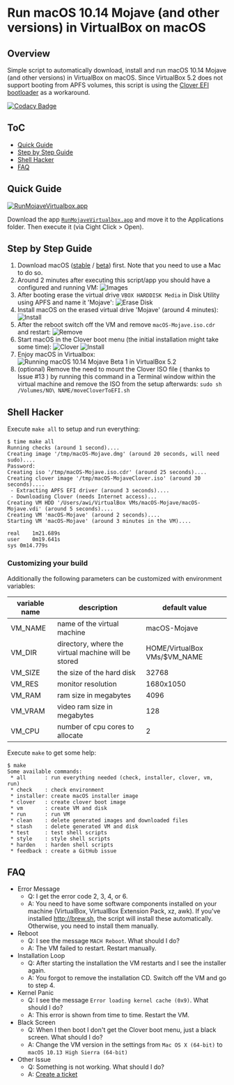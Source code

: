# Run macOS 10.14 Mojave (and other versions) in VirtualBox on macOS

## Overview

Simple script to automatically download, install and run macOS 10.14 Mojave (and other versions) in VirtualBox on macOS. Since VirtualBox 5.2 does not support booting from APFS volumes, this script is using the [Clover EFI bootloader](https://sourceforge.net/projects/cloverefiboot/) as a workaround.

[![Codacy Badge](https://api.codacy.com/project/badge/Grade/722e2f9736844387b611945fb430d195)](https://app.codacy.com/app/AlexanderWillner/runMacOSinVirtualBox?utm_source=github.com&utm_medium=referral&utm_content=AlexanderWillner/runMacOSinVirtualBox&utm_campaign=Badge_Grade_Dashboard)

## ToC

 * [Quick Guide](#quick-guide)
 * [Step by Step Guide](#step-by-step-guide)
 * [Shell Hacker](#shell-hacker)
 * [FAQ](#faq)

##  Quick Guide

[![RunMojaveVirtualbox.app](img/app.png)](https://github.com/AlexanderWillner/runMacOSinVirtualBox/releases/download/1.2/RunMojaveVirtualbox.app.zip)

Download the app [```RunMojaveVirtualbox.app```](https://github.com/AlexanderWillner/runMacOSinVirtualBox/releases/download/1.2/RunMojaveVirtualbox.app.zip) and move it to the Applications folder. Then execute it (via Cight Click > Open).
 
## Step by Step Guide

1. Download macOS ([stable](https://itunes.apple.com/us/app/macos-mojave/id1398502828?mt=12) / [beta](https://beta.apple.com/sp/betaprogram/redemption#macos)) first. Note that you need to use a Mac to do so.
2. Around 2 minutes after executing this script/app you should have a configured and running VM:
![Images](img/images.png)
3. After booting erase the virtual drive ```VBOX HARDDISK Media``` in Disk Utility using APFS and name it 'Mojave':
![Erase Disk](img/erase.png)
4. Install macOS on the erased virtual drive 'Mojave' (around 4 minutes):
![Install](img/install.png)
5. After the reboot switch off the VM and remove ```macOS-Mojave.iso.cdr``` and restart:
![Remove](img/remove.png)
6. Start macOS in the Clover boot menu (the initial installation might take some time):
![Clover](img/clover.png)
![Install](img/install2.png)
7. Enjoy macOS in Virtualbox:
![Running macOS 10.14 Mojave Beta 1 in VirtualBox 5.2](img/macosMojaveBeta1.png)
8. (optional) Remove the need to mount the Clover ISO file ( thanks to Issue #13 ) by running this command in a Terminal window within the virtual machine and remove the ISO from the setup afterwards:
```sudo sh /Volumes/NO\ NAME/moveCloverToEFI.sh```

## Shell Hacker

Execute ```make all``` to setup and run everything:

```
$ time make all
Running checks (around 1 second)....
Creating image '/tmp/macOS-Mojave.dmg' (around 20 seconds, will need sudo)....
Password:
Creating iso '/tmp/macOS-Mojave.iso.cdr' (around 25 seconds)....
Creating clover image '/tmp/macOS-MojaveClover.iso' (around 30 seconds)....
 - Extracting APFS EFI driver (around 3 seconds)....
 - Downloading Clover (needs Internet access)...
Creating VM HDD '/Users/awi/VirtualBox VMs/macOS-Mojave/macOS-Mojave.vdi' (around 5 seconds)....
Creating VM 'macOS-Mojave' (around 2 seconds)....
Starting VM 'macOS-Mojave' (around 3 minutes in the VM)....

real	1m21.689s
user	0m19.641s
sys	0m14.779s
```

### Customizing your build

Additionally the following parameters can be customized with environment variables:

| variable name | description                                         | default value                |
|---------------|-----------------------------------------------------|------------------------------|
| VM_NAME       | name of the virtual machine                         |  macOS-Mojave                |
| VM_DIR        | directory, where the virtual machine will be stored | HOME/VirtualBox VMs/$VM_NAME |
| VM_SIZE       | the size of the hard disk                           | 32768                        |
| VM_RES        | monitor resolution                                  | 1680x1050                    |
| VM_RAM        | ram size in megabytes                               | 4096                         |
| VM_VRAM       | video ram size in megabytes                         | 128                          |
| VM_CPU        | number of cpu cores to allocate                     | 2                            |


Execute ```make``` to get some help:

```
$ make
Some available commands:
 * all      : run everything needed (check, installer, clover, vm, run)
 * check    : check environment
 * installer: create macOS installer image
 * clover   : create clover boot image
 * vm       : create VM and disk
 * run      : run VM
 * clean    : delete generated images and downloaded files
 * stash    : delete generated VM and disk
 * test     : test shell scripts
 * style    : style shell scripts
 * harden   : harden shell scripts
 * feedback : create a GitHub issue
```

## FAQ

* Error Message
  * Q: I get the error code 2, 3, 4, or 6.
  * A: You need to have some software components installed on your machine (VirtualBox, VirtualBox Extension Pack, xz, awk). If you've installed http://brew.sh, the script will install these automatically. Otherwise, you need to install them manually.
* Reboot
  * Q: I see the message ```MACH Reboot```. What should I do?
  * A: The VM failed to restart. Restart manually.
* Installation Loop
  * Q: After starting the installation the VM restarts and I see the installer again.
  * A: You forgot to remove the installation CD. Switch off the VM and go to step 4.
* Kernel Panic
  * Q: I see the message ```Error loading kernel cache (0x9)```. What should I do?
  * A: This error is shown from time to time. Restart the VM.
* Black Screen
  * Q: When I then boot I don't get the Clover boot menu, just a black screen. What should I do?
  * A: Change the VM version in the settings from ```Mac OS X (64-bit)``` to ```macOS 10.13 High Sierra (64-bit)```
* Other Issue
  * Q: Something is not working. What should I do?
  * A: [Create a ticket](https://github.com/AlexanderWillner/runMacOSinVirtualBox/issues/new?template=bug_report.md)
